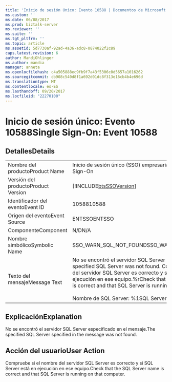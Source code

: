 ```yaml
---
title: 'Inicio de sesión único: Evento 10588 | Documentos de Microsoft'
ms.custom: ''
ms.date: 06/08/2017
ms.prod: biztalk-server
ms.reviewer: ''
ms.suite: ''
ms.tgt_pltfrm: ''
ms.topic: article
ms.assetid: 5d7730af-92ad-4a36-adc8-0874022f2c89
caps.latest.revision: 6
author: MandiOhlinger
ms.author: mandia
manager: anneta
ms.openlocfilehash: c4a505888ec9fb9f7a43f5306c0d5657a1016262
ms.sourcegitcommit: cb908c540d8f1a692d01dc8f313e16cb4b4e696d
ms.translationtype: MT
ms.contentlocale: es-ES
ms.lasthandoff: 09/20/2017
ms.locfileid: "22270100"
---
```

# <a name="single-sign-on-event-10588"></a><span data-ttu-id="92e79-102">Inicio de sesión único: Evento 10588</span><span class="sxs-lookup"><span data-stu-id="92e79-102">Single Sign-On: Event 10588</span></span>
## <a name="details"></a><span data-ttu-id="92e79-103">Detalles</span><span class="sxs-lookup"><span data-stu-id="92e79-103">Details</span></span>  
  
|||  
|-|-|  
|<span data-ttu-id="92e79-104">Nombre del producto</span><span class="sxs-lookup"><span data-stu-id="92e79-104">Product Name</span></span>|<span data-ttu-id="92e79-105">Inicio de sesión único (SSO) empresarial</span><span class="sxs-lookup"><span data-stu-id="92e79-105">Enterprise Single Sign-On</span></span>|  
|<span data-ttu-id="92e79-106">Versión del producto</span><span class="sxs-lookup"><span data-stu-id="92e79-106">Product Version</span></span>|[!INCLUDE[btsSSOVersion](../includes/btsssoversion-md.md)]|  
|<span data-ttu-id="92e79-107">Identificador del evento</span><span class="sxs-lookup"><span data-stu-id="92e79-107">Event ID</span></span>|<span data-ttu-id="92e79-108">10588</span><span class="sxs-lookup"><span data-stu-id="92e79-108">10588</span></span>|  
|<span data-ttu-id="92e79-109">Origen del evento</span><span class="sxs-lookup"><span data-stu-id="92e79-109">Event Source</span></span>|<span data-ttu-id="92e79-110">ENTSSO</span><span class="sxs-lookup"><span data-stu-id="92e79-110">ENTSSO</span></span>|  
|<span data-ttu-id="92e79-111">Componente</span><span class="sxs-lookup"><span data-stu-id="92e79-111">Component</span></span>|<span data-ttu-id="92e79-112">N/D</span><span class="sxs-lookup"><span data-stu-id="92e79-112">N/A</span></span>|  
|<span data-ttu-id="92e79-113">Nombre simbólico</span><span class="sxs-lookup"><span data-stu-id="92e79-113">Symbolic Name</span></span>|<span data-ttu-id="92e79-114">SSO_WARN_SQL_NOT_FOUND</span><span class="sxs-lookup"><span data-stu-id="92e79-114">SSO_WARN_SQL_NOT_FOUND</span></span>|  
|<span data-ttu-id="92e79-115">Texto del mensaje</span><span class="sxs-lookup"><span data-stu-id="92e79-115">Message Text</span></span>|<span data-ttu-id="92e79-116">No se encontró el servidor SQL Server especificado.</span><span class="sxs-lookup"><span data-stu-id="92e79-116">The specified SQL Server was not found.</span></span> <span data-ttu-id="92e79-117">Compruebe si el nombre del servidor SQL Server es correcto y si SQL Server está en ejecución en ese equipo.%r</span><span class="sxs-lookup"><span data-stu-id="92e79-117">Check that the SQL Server name is correct and that SQL Server is running on that computer.%r</span></span><br /><br /> <span data-ttu-id="92e79-118">Nombre de SQL Server: %1</span><span class="sxs-lookup"><span data-stu-id="92e79-118">SQL Server Name: %1</span></span>|  
  
## <a name="explanation"></a><span data-ttu-id="92e79-119">Explicación</span><span class="sxs-lookup"><span data-stu-id="92e79-119">Explanation</span></span>  
 <span data-ttu-id="92e79-120">No se encontró el servidor SQL Server especificado en el mensaje.</span><span class="sxs-lookup"><span data-stu-id="92e79-120">The specified SQL Server specified in the message was not found.</span></span>  
  
## <a name="user-action"></a><span data-ttu-id="92e79-121">Acción del usuario</span><span class="sxs-lookup"><span data-stu-id="92e79-121">User Action</span></span>  
 <span data-ttu-id="92e79-122">Compruebe si el nombre del servidor SQL Server es correcto y si SQL Server está en ejecución en ese equipo.</span><span class="sxs-lookup"><span data-stu-id="92e79-122">Check that the SQL Server name is correct and that SQL Server is running on that computer.</span></span>